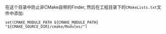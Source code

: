 在这个目录中防止非CMake自带的Finder, 然后在工程目录下的`CMakeLists.txt`文件中添加:

```
set(CMAKE_MODULE_PATH ${CMAKE_MODULE_PATH} "${CMAKE_SOURCE_DIR}/cmake/Modules/")
```

